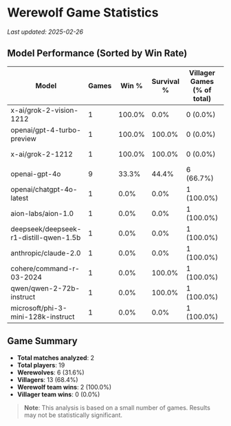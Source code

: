 # Werewolf Game Statistics

*Last updated: 2025-02-26*

## Model Performance (Sorted by Win Rate)

| Model | Games | Win % | Survival % | Villager Games (% of total) | Villager Win Rate | Werewolf Games (% of total) | Werewolf Win Rate |
|-------|-------|-------|------------|-----------------------------|-------------------|-----------------------------|-------------------|
| x-ai/grok-2-vision-1212 | 1 | 100.0% | 0.0% | 0 (0.0%) | 0.0% | 1 (100.0%) | 100.0% |
| openai/gpt-4-turbo-preview | 1 | 100.0% | 100.0% | 0 (0.0%) | 0.0% | 1 (100.0%) | 100.0% |
| x-ai/grok-2-1212 | 1 | 100.0% | 100.0% | 0 (0.0%) | 0.0% | 1 (100.0%) | 100.0% |
| openai-gpt-4o | 9 | 33.3% | 44.4% | 6 (66.7%) | 0.0% | 3 (33.3%) | 100.0% |
| openai/chatgpt-4o-latest | 1 | 0.0% | 0.0% | 1 (100.0%) | 0.0% | 0 (0.0%) | 0.0% |
| aion-labs/aion-1.0 | 1 | 0.0% | 0.0% | 1 (100.0%) | 0.0% | 0 (0.0%) | 0.0% |
| deepseek/deepseek-r1-distill-qwen-1.5b | 1 | 0.0% | 0.0% | 1 (100.0%) | 0.0% | 0 (0.0%) | 0.0% |
| anthropic/claude-2.0 | 1 | 0.0% | 0.0% | 1 (100.0%) | 0.0% | 0 (0.0%) | 0.0% |
| cohere/command-r-03-2024 | 1 | 0.0% | 100.0% | 1 (100.0%) | 0.0% | 0 (0.0%) | 0.0% |
| qwen/qwen-2-72b-instruct | 1 | 0.0% | 100.0% | 1 (100.0%) | 0.0% | 0 (0.0%) | 0.0% |
| microsoft/phi-3-mini-128k-instruct | 1 | 0.0% | 0.0% | 1 (100.0%) | 0.0% | 0 (0.0%) | 0.0% |

## Game Summary

- **Total matches analyzed**: 2
- **Total players**: 19
- **Werewolves**: 6 (31.6%)
- **Villagers**: 13 (68.4%)
- **Werewolf team wins**: 2 (100.0%)
- **Villager team wins**: 0 (0.0%)

> **Note**: This analysis is based on a small number of games. Results may not be statistically significant.
